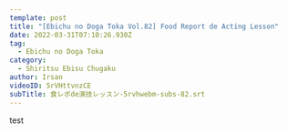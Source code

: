 ```yaml
---
template: post
title: "[Ebichu no Doga Toka Vol.82] Food Report de Acting Lesson"
date: 2022-03-31T07:10:26.930Z
tag:
  - Ebichu no Doga Toka
category:
  - Shiritsu Ebisu Chugaku
author: Irsan
videoID: 5rVHttvnzCE
subTitle: 食レポde演技レッスン-5rvhwebm-subs-82.srt
---
```

test